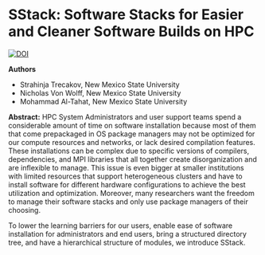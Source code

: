 # SStack: Software Stacks for Easier and Cleaner Software Builds on HPC

[![DOI](https://zenodo.org/badge/DOI/10.5281/zenodo.16540183.svg)](https://doi.org/10.5281/zenodo.16540183)

**Authors**
* Strahinja Trecakov, New Mexico State University
* Nicholas Von Wolff, New Mexico State University
* Mohammad Al-Tahat, New Mexico State University

**Abstract:**
HPC System Administrators and user support teams spend a considerable amount of time on software installation because most of them that come prepackaged in OS package managers may not be optimized for our compute resources and networks, or lack desired compilation features. These installations can be complex due to specific versions of compilers, dependencies, and MPI libraries that all together create disorganization and are inflexible to manage. This issue is even bigger at smaller institutions with limited resources that support heterogeneous clusters and have to install software for different hardware configurations to achieve the best utilization and optimization. Moreover, many researchers want the freedom to manage their software stacks and only use package managers of their choosing.

To lower the learning barriers for our users, enable ease of software installation for administrators and end users, bring a structured directory tree, and have a hierarchical structure of modules, we introduce SStack.

